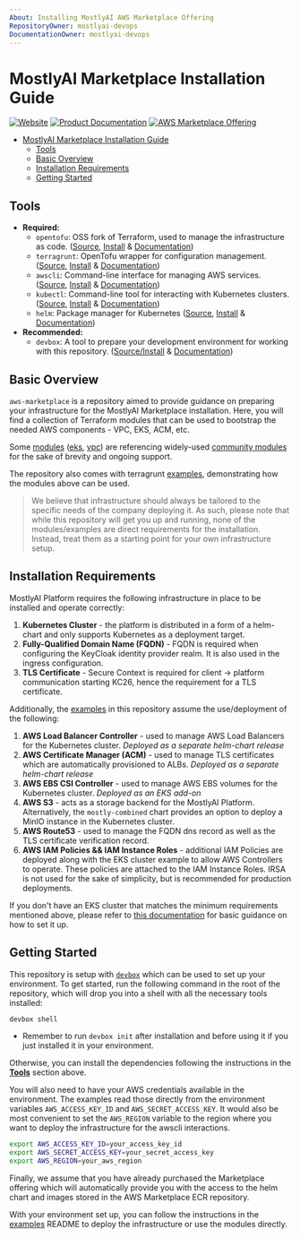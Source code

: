 ```yaml
---
About: Installing MostlyAI AWS Marketplace Offering
RepositoryOwner: mostlyai-devops
DocumentationOwner: mostlyai-devops
---
```


# MostlyAI Marketplace Installation Guide

[![Website](https://img.shields.io/badge/Website-text?style=flat-square&color=f2f4ff)](https://mostly.ai/)
[![Product Documentation](https://img.shields.io/badge/Product%20Documentation-text?style=flat-square&color=6fa8dc)](https://mostly.ai/docs)
[![AWS Marketplace Offering](https://img.shields.io/badge/AWS%20Marketplace%20Offering-text?style=flat-square&color=ff9900)](https://aws.amazon.com/marketplace/pp/prodview-clqfgzfzznfoc)

- [MostlyAI Marketplace Installation Guide](#mostlyai-marketplace-installation-guide)
  - [Tools](#tools)
  - [Basic Overview](#basic-overview)
  - [Installation Requirements](#installation-requirements)
  - [Getting Started](#getting-started)

## Tools

- **Required:**
  - `opentofu`: OSS fork of Terraform, used to manage the infrastructure as code. ([Source](https://github.com/opentofu/opentofu), [Install](https://opentofu.org/docs/intro/install/) & [Documentation](https://opentofu.org/docs/))
  - `terragrunt`: OpenTofu wrapper for configuration management. ([Source](https://github.com/gruntwork-io/terragrunt), [Install](https://terragrunt.gruntwork.io/docs/getting-started/install/) & [Documentation](https://terragrunt.gruntwork.io/docs/))
  - `awscli`: Command-line interface for managing AWS services. ([Source](https://github.com/aws/aws-cli/tree/v2), [Install](https://docs.aws.amazon.com/cli/latest/userguide/getting-started-install.html) & [Documentation](https://docs.aws.amazon.com/cli/latest/userguide/cli-chap-configure.html))
  - `kubectl`: Command-line tool for interacting with Kubernetes clusters. ([Source](https://github.com/kubernetes/kubectl), [Install](https://kubernetes.io/docs/tasks/tools/) & [Documentation](https://kubernetes.io/docs/reference/kubectl/))
  - `helm`: Package manager for Kubernetes ([Source](https://github.com/helm/helm), [Install](https://helm.sh/docs/intro/install/) & [Documentation](https://helm.sh/docs/))
- **Recommended:**
  - `devbox`: A tool to prepare your development environment for working with this repository. ([Source/Install](https://github.com/jetify-com/devbox) & [Documentation](https://www.jetify.com/docs/devbox/))

## Basic Overview

`aws-marketplace` is a repository aimed to provide guidance on preparing your infrastructure for the MostlyAI Marketplace installation. Here, you will find a collection of Terraform modules that can be used to bootstrap the needed AWS components - VPC, EKS, ACM, etc.

Some [modules](./modules) ([eks](./modules/eks), [vpc](./modules/vpc)) are referencing widely-used [community modules](https://registry.terraform.io/namespaces/terraform-aws-modules) for the sake of brevity and ongoing support.

The repository also comes with terragrunt [examples](./examples), demonstrating how the modules above can be used.

> We believe that infrastructure should always be tailored to the specific needs of the company deploying it. As such, please note that while this repository will get you up and running, none of the modules/examples are direct requirements for the installation. Instead, treat them as a starting point for your own infrastructure setup.

## Installation Requirements

MostlyAI Platform requires the following infrastructure in place to be installed and operate correctly:

1. **Kubernetes Cluster** - the platform is distributed in a form of a helm-chart and only supports Kubernetes as a deployment target.
2. **Fully-Qualified Domain Name (FQDN)** - FQDN is required when configuring the KeyCloak identity provider realm. It is also used in the ingress configuration.
3. **TLS Certificate** - Secure Context is required for client -> platform communication starting KC26, hence the requirement for a TLS certificate.

Additionally, the [examples](./examples) in this repository assume the use/deployment of the following:

1. **AWS Load Balancer Controller** - used to manage AWS Load Balancers for the Kubernetes cluster. _Deployed as a separate helm-chart release_
2. **AWS Certificate Manager (ACM)** - used to manage TLS certificates which are automatically provisioned to ALBs. _Deployed as a separate helm-chart release_
3. **AWS EBS CSI Controller** - used to manage AWS EBS volumes for the Kubernetes cluster. _Deployed as an EKS add-on_
4. **AWS S3** - acts as a storage backend for the MostlyAI Platform. Alternatively, the `mostly-combined` chart provides an option to deploy a MinIO instance in the Kubernetes cluster.
5. **AWS Route53** - used to manage the FQDN dns record as well as the TLS certificate verification record.
6. **AWS IAM Policies && IAM Instance Roles** - additional IAM Policies are deployed along with the EKS cluster example to allow AWS Controllers to operate. These policies are attached to the IAM Instance Roles. IRSA is not used for the sake of simplicity, but is recommended for production deployments.

If you don't have an EKS cluster that matches the minimum requirements mentioned above, please refer to [this documentation](https://mostly.ai/docs/install/deploy/aws-eks) for basic guidance on how to set it up.

## Getting Started

This repository is setup with [`devbox`](https://www.jetify.com/devbox) which can be used to set up your environment. To get started, run the following command in the root of the repository, which will drop you into a shell with all the necessary tools installed:

```bash
devbox shell
```

- Remember to run `devbox init` after installation and before using it if you just installed it in your environment.
  

Otherwise, you can install the dependencies following the instructions in the **[Tools](#tools)** section above.

You will also need to have your AWS credentials available in the environment. The examples read those directly from the environment variables `AWS_ACCESS_KEY_ID` and `AWS_SECRET_ACCESS_KEY`. It would also be most convenient to set the `AWS_REGION` variable to the region where you want to deploy the infrastructure for the awscli interactions.

```bash
export AWS_ACCESS_KEY_ID=your_access_key_id
export AWS_SECRET_ACCESS_KEY=your_secret_access_key
export AWS_REGION=your_aws_region
```

Finally, we assume that you have already purchased the Marketplace offering which will automatically provide you with the access to the helm chart and images stored in the AWS Marketplace ECR repository.

With your environment set up, you can follow the instructions in the [examples](./examples) README to deploy the infrastructure or use the modules directly.
